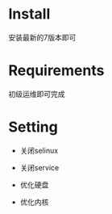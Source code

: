 # Install

安装最新的7版本即可

# Requirements

初级运维即可完成

# Setting

* 关闭selinux

* 关闭service

* 优化硬盘

* 优化内核



